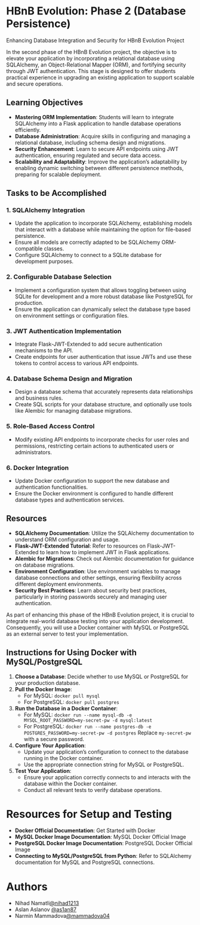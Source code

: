 # HBnB Evolution: Phase 2 (Database Persistence)

Enhancing Database Integration and Security for HBnB Evolution Project

In the second phase of the HBnB Evolution project, the objective is to elevate your application by incorporating a relational database using SQLAlchemy, an Object-Relational Mapper (ORM), and fortifying security through JWT authentication. This stage is designed to offer students practical experience in upgrading an existing application to support scalable and secure operations.

## Learning Objectives

- **Mastering ORM Implementation**: Students will learn to integrate SQLAlchemy into a Flask application to handle database operations efficiently.
- **Database Administration**: Acquire skills in configuring and managing a relational database, including schema design and migrations.
- **Security Enhancement**: Learn to secure API endpoints using JWT authentication, ensuring regulated and secure data access.
- **Scalability and Adaptability**: Improve the application’s adaptability by enabling dynamic switching between different persistence methods, preparing for scalable deployment.

## Tasks to be Accomplished

### 1. SQLAlchemy Integration

- Update the application to incorporate SQLAlchemy, establishing models that interact with a database while maintaining the option for file-based persistence.
- Ensure all models are correctly adapted to be SQLAlchemy ORM-compatible classes.
- Configure SQLAlchemy to connect to a SQLite database for development purposes.

### 2. Configurable Database Selection

- Implement a configuration system that allows toggling between using SQLite for development and a more robust database like PostgreSQL for production.
- Ensure the application can dynamically select the database type based on environment settings or configuration files.

### 3. JWT Authentication Implementation

- Integrate Flask-JWT-Extended to add secure authentication mechanisms to the API.
- Create endpoints for user authentication that issue JWTs and use these tokens to control access to various API endpoints.

### 4. Database Schema Design and Migration

- Design a database schema that accurately represents data relationships and business rules.
- Create SQL scripts for your database structure, and optionally use tools like Alembic for managing database migrations.

### 5. Role-Based Access Control

- Modify existing API endpoints to incorporate checks for user roles and permissions, restricting certain actions to authenticated users or administrators.

### 6. Docker Integration

- Update Docker configuration to support the new database and authentication functionalities.
- Ensure the Docker environment is configured to handle different database types and authentication services.

## Resources

- **SQLAlchemy Documentation**: Utilize the SQLAlchemy documentation to understand ORM configuration and usage.
- **Flask-JWT-Extended Tutorial**: Refer to resources on Flask-JWT-Extended to learn how to implement JWT in Flask applications.
- **Alembic for Migrations**: Check out Alembic documentation for guidance on database migrations.
- **Environment Configuration**: Use environment variables to manage database connections and other settings, ensuring flexibility across different deployment environments.
- **Security Best Practices**: Learn about security best practices, particularly in storing passwords securely and managing user authentication.

As part of enhancing this phase of the HBnB Evolution project, it is crucial to integrate real-world database testing into your application development. Consequently, you will use a Docker container with MySQL or PostgreSQL as an external server to test your implementation.

## Instructions for Using Docker with MySQL/PostgreSQL

1. **Choose a Database**: Decide whether to use MySQL or PostgreSQL for your production database.
2. **Pull the Docker Image**:
   - For MySQL: `docker pull mysql`
   - For PostgreSQL: `docker pull postgres`
3. **Run the Database in a Docker Container**:
   - For MySQL: `docker run --name mysql-db -e MYSQL_ROOT_PASSWORD=my-secret-pw -d mysql:latest`
   - For PostgreSQL: `docker run --name postgres-db -e POSTGRES_PASSWORD=my-secret-pw -d postgres`
   Replace `my-secret-pw` with a secure password.
4. **Configure Your Application**:
   - Update your application’s configuration to connect to the database running in the Docker container.
   - Use the appropriate connection string for MySQL or PostgreSQL.
5. **Test Your Application**:
   - Ensure your application correctly connects to and interacts with the database within the Docker container.
   - Conduct all relevant tests to verify database operations.

# Resources for Setup and Testing

- **Docker Official Documentation**: Get Started with Docker
- **MySQL Docker Image Documentation**: MySQL Docker Official Image
- **PostgreSQL Docker Image Documentation**: PostgreSQL Docker Official Image
- **Connecting to MySQL/PostgreSQL from Python**: Refer to SQLAlchemy documentation for MySQL and PostgreSQL connections.

# Authors

- Nihad Namatli[@nihad1213](https://github.com/nihad1213)
- Aslan Aslanov [@as1an87](https://github.com/as1an87)
- Narmin Mammadova[@mammadova04](https://github.com/mammadova04)

